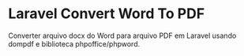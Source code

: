 # Laravel Convert Word To PDF

Converter arquivo docx do Word para arquivo PDF em Laravel usando dompdf e biblioteca phpoffice/phpword.

 
